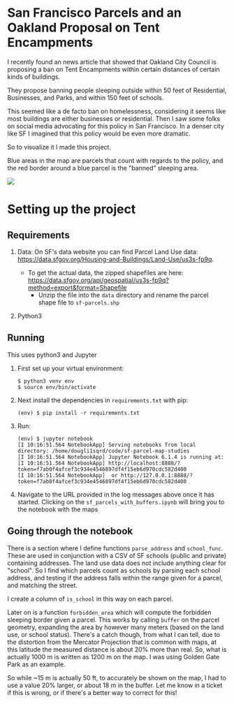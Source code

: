 # San Francisco Parcels and an Oakland Proposal on Tent Encampments

I recently found an news article that showed that Oakland City Council is proposing a ban on Tent Encampments within certain distances of certain kinds of buildings.

They propose banning people sleeping outside within 50 feet of Residential, Businesses, and Parks, and within 150 feet of schools.

This seemed like a de facto ban on homelessness, considering it seems like most buildings are either businesses or residential. Then I saw some folks on social media advocating for this policy in San Francisco. In a denser city like SF I imagined that this policy would be even more dramatic.

So to visualize it I made this project.

Blue areas in the map are parcels that count with regards to the policy, and the red border around a blue parcel is the "banned" sleeping area.

![](data/sf-homeless-not-allowed.png)

# Setting up the project

## Requirements

1. Data:
    On SF's data website you can find Parcel Land Use data: https://data.sfgov.org/Housing-and-Buildings/Land-Use/us3s-fp9q.

    * To get the actual data, the zipped shapefiles are here: https://data.sfgov.org/api/geospatial/us3s-fp9q?method=export&format=Shapefile
        * Unzip the file into the `data` directory and rename the parcel shape file to `sf-parcels.shp`
2. Python3

## Running

This uses python3 and Jupyter

1. First set up your virtual environment:
    ```
    $ python3 venv env
    $ source env/bin/activate
    ```
2. Next install the dependencies in `requirements.txt` with pip:
    ```
    (env) $ pip install -r requirements.txt
    ```
3. Run:
    ```
    (env) $ jupyter notebook
    [I 10:16:51.564 NotebookApp] Serving notebooks from local directory: /home/dougli1sqrd/code/sf-parcel-map-studies
    [I 10:16:51.564 NotebookApp] Jupyter Notebook 6.1.4 is running at:
    [I 10:16:51.564 NotebookApp] http://localhost:8888/?token=f7ab0f4afcef3c934e4546897df4f15eb6d970cdc582d400
    [I 10:16:51.564 NotebookApp]  or http://127.0.0.1:8888/?token=f7ab0f4afcef3c934e4546897df4f15eb6d970cdc582d400
    ```
4. Navigate to the URL provided in the log messages above once it has started. Clicking on the `sf_parcels_with_buffers.ipynb` will bring you to the notebook with the maps

## Going through the notebook

There is a section where I define functions `parse_address` and `school_func`. These are used in conjunction with a CSV of SF schools (public and private) containing addresses. The land use data does not include anything clear for "school". So I find which parcels count as schools by parsing each school address, and testing if the address falls within the range given for a parcel, and matching the street.

I create a column of `is_school` in this way on each parcel.

Later on is a function `forbidden_area` which will compute the forbidden sleeping border given a parcel. This works by calling `buffer` on the parcel geometry, expanding the area by however many meters (based on the land use, or school status). There's a catch though, from what I can tell, due to the distortion from the Mercator Projection that is common with maps, at this latitude the measured distance is about 20% more than real. So, what is actually 1000 m is written as 1200 m on the map. I was using Golden Gate Park as an example.

So while ~15 m is actually 50 ft, to accurately be shown on the map, I had to use a value 20% larger, or about 18 m in the buffer. Let me know in a ticket if this is wrong, or if there's a better way to correct for this!
